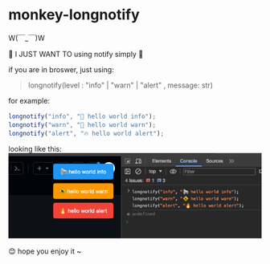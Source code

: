 # monkey-longnotify

W(￣_￣)W  

🤯 I JUST WANT TO using notify simply 🤯


if you are in broswer, just using:  
> longnotify(level : "info" | "warn" | "alert" , message: str)

for example:
```js
longnotify("info", "📢 hello world info");
longnotify("warn", "🚸 hello world warn");
longnotify("alert", "🔥 hello world alert");
```

looking like this:
![using-case](asserts/longnotify-using-case.png)

😊 hope you enjoy it ~ 
